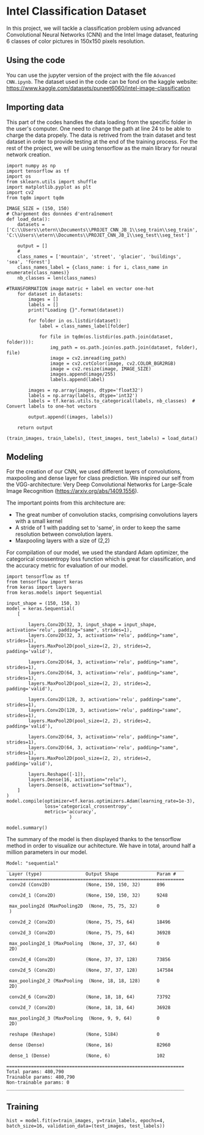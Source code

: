 # Intel Classification Dataset
In this project, we will tackle a classification problem using advanced Convolutional Neural Networks (CNN) and the Intel Image dataset, featuring 6 classes of color pictures in 150x150 pixels resolution.

## Using the code
You can use the jupyter version of the project with the file ```Advanced CNN.ipynb```.
The dataset used in the code can be fond on the kaggle website: https://www.kaggle.com/datasets/puneet6060/intel-image-classification

## Importing data

This part of the codes handles the data loading from the specific folder in the user's computer. One need to change the path at line 24 to be able to charge the data propely.
The data is retrived from the train dataset and test dataset in order to provide testing at the end of the training process.
For the rest of the project, we will be using tensorflow as the main library for neural network creation.

```
import numpy as np
import tensorflow as tf
import os
from sklearn.utils import shuffle           
import matplotlib.pyplot as plt             
import cv2                                               
from tqdm import tqdm

IMAGE_SIZE = (150, 150)
# Chargement des données d'entraînement
def load_data():
    datasets = ['C:\\Users\\etern\\Documents\\PROJET_CNN_JB_1\\seg_train\\seg_train', 'C:\\Users\\etern\\Documents\\PROJET_CNN_JB_1\\seg_test\\seg_test']

    output = []
    #
    class_names = ['mountain', 'street', 'glacier', 'buildings', 'sea', 'forest']
    class_names_label = {class_name: i for i, class_name in enumerate(class_names)}
    nb_classes = len(class_names)

#TRANSFORMATION image matric + label en vector one-hot
    for dataset in datasets:
        images = []
        labels = []
        print("Loading {}".format(dataset))

        for folder in os.listdir(dataset):
            label = class_names_label[folder]

            for file in tqdm(os.listdir(os.path.join(dataset, folder))):
                img_path = os.path.join(os.path.join(dataset, folder), file)
                image = cv2.imread(img_path)
                image = cv2.cvtColor(image, cv2.COLOR_BGR2RGB)
                image = cv2.resize(image, IMAGE_SIZE)
                images.append(image/255)
                labels.append(label)

        images = np.array(images, dtype='float32')
        labels = np.array(labels, dtype='int32')
        labels = tf.keras.utils.to_categorical(labels, nb_classes)  # Convert labels to one-hot vectors

        output.append((images, labels))

    return output
    
(train_images, train_labels), (test_images, test_labels) = load_data()
```

## Modeling

For the creation of our CNN, we used different layers of convolutions, maxpooling and dense layer for class prediction. We inspired our self from the VGG-architecture: Very Deep Convolutional Networks for Large-Scale Image Recognition (https://arxiv.org/abs/1409.1556).

The important points from this architecture are:
- The great number of convolution stacks, comprising convolutions layers with a small kernel
- A stride of 1 with padding set to 'same', in order to keep the same resolution between convolution layers.
- Maxpooling layers with a size of (2,2)

For compilation of our model, we used the standard Adam optimizer, the categorical crossentropy loss function which is great for classification, and the accuracy metric for evaluation of our model. 

```
import tensorflow as tf
from tensorflow import keras
from keras import layers
from keras.models import Sequential

input_shape = (150, 150, 3)
model = keras.Sequential(
    [
        
        layers.Conv2D(32, 3, input_shape = input_shape, activation='relu', padding="same", strides=1),
        layers.Conv2D(32, 3, activation='relu', padding="same", strides=1),
        layers.MaxPool2D(pool_size=(2, 2), strides=2, padding='valid'),
        
        layers.Conv2D(64, 3, activation='relu', padding="same", strides=1),
        layers.Conv2D(64, 3, activation='relu', padding="same", strides=1),
        layers.MaxPool2D(pool_size=(2, 2), strides=2, padding='valid'),
        
        layers.Conv2D(128, 3, activation='relu', padding="same", strides=1),
        layers.Conv2D(128, 3, activation='relu', padding="same", strides=1),
        layers.MaxPool2D(pool_size=(2, 2), strides=2, padding='valid'),
        
        layers.Conv2D(64, 3, activation='relu', padding="same", strides=1),
        layers.Conv2D(64, 3, activation='relu', padding="same", strides=1),
        layers.MaxPool2D(pool_size=(2, 2), strides=2, padding='valid'),
        
        layers.Reshape([-1]),
        layers.Dense(16, activation="relu"),
        layers.Dense(6, activation="softmax"),
    ]
)
model.compile(optimizer=tf.keras.optimizers.Adam(learning_rate=1e-3),
              loss='categorical_crossentropy',
              metrics='accuracy',
                       )

model.summary()
```

The summary of the model is then displayed thanks to the tensorflow method in order to visualize our achitecture.
We have in total, around half a million parameters in our model.

```
Model: "sequential"
_________________________________________________________________
 Layer (type)                Output Shape              Param #   
=================================================================
 conv2d (Conv2D)             (None, 150, 150, 32)      896       
                                                                 
 conv2d_1 (Conv2D)           (None, 150, 150, 32)      9248      
                                                                 
 max_pooling2d (MaxPooling2D  (None, 75, 75, 32)       0         
 )                                                               
                                                                 
 conv2d_2 (Conv2D)           (None, 75, 75, 64)        18496     
                                                                 
 conv2d_3 (Conv2D)           (None, 75, 75, 64)        36928     
                                                                 
 max_pooling2d_1 (MaxPooling  (None, 37, 37, 64)       0         
 2D)                                                             
                                                                 
 conv2d_4 (Conv2D)           (None, 37, 37, 128)       73856     
                                                                 
 conv2d_5 (Conv2D)           (None, 37, 37, 128)       147584    
                                                                 
 max_pooling2d_2 (MaxPooling  (None, 18, 18, 128)      0         
 2D)                                                             
                                                                 
 conv2d_6 (Conv2D)           (None, 18, 18, 64)        73792     
                                                                 
 conv2d_7 (Conv2D)           (None, 18, 18, 64)        36928     
                                                                 
 max_pooling2d_3 (MaxPooling  (None, 9, 9, 64)         0         
 2D)                                                             
                                                                 
 reshape (Reshape)           (None, 5184)              0         
                                                                 
 dense (Dense)               (None, 16)                82960     
                                                                 
 dense_1 (Dense)             (None, 6)                 102       
                                                                 
=================================================================
Total params: 480,790
Trainable params: 480,790
Non-trainable params: 0
_________________________________________________________________
````

## Training

```
hist = model.fit(x=train_images, y=train_labels, epochs=4, batch_size=16, validation_data=(test_images, test_labels))
```
